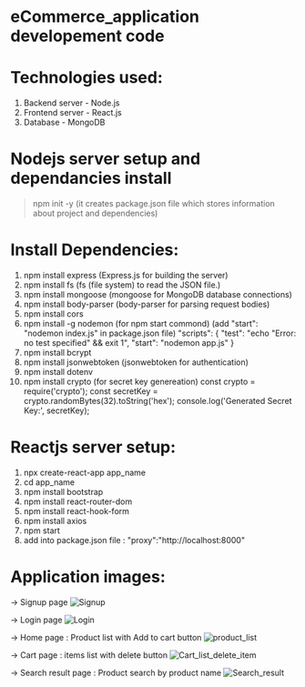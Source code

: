 # eCommerce_application developement code
# Technologies used:
1) Backend server - Node.js
2) Frontend server - React.js
3) Database - MongoDB

# Nodejs server setup and dependancies install
>npm init -y (it creates package.json file which stores information about project and dependencies)

# Install Dependencies:
1) npm install express (Express.js for building the server)
2) npm install fs (fs (file system) to read the JSON file.)
3) npm install mongoose (mongoose for MongoDB database connections)
4) npm install body-parser (body-parser for parsing request bodies)
5) npm install cors
6) npm install -g nodemon  (for npm start commond) (add "start": "nodemon index.js" in package.json file)
"scripts": {
    "test": "echo \"Error: no test specified\" && exit 1",
    "start": "nodemon app.js"
  }
7) npm install bcrypt
8) npm install jsonwebtoken (jsonwebtoken for authentication)
9) npm install dotenv
10) npm install crypto (for secret key genereation)
const crypto = require('crypto');
const secretKey = crypto.randomBytes(32).toString('hex');
console.log('Generated Secret Key:', secretKey);

# Reactjs server setup:
1) npx create-react-app app_name
2) cd app_name
3) npm install bootstrap
4) npm install react-router-dom
5) npm install react-hook-form
6) npm install axios
7) npm start
8) add into package.json file : "proxy":"http://localhost:8000"

# Application images:
-> Signup page
![Signup](https://github.com/Amol892/eCommerce_application/assets/114909137/b2724b30-b3ab-411e-a254-c59365012e11)

-> Login page
![Login](https://github.com/Amol892/eCommerce_application/assets/114909137/c38b56be-e807-4be6-8750-649c9a3fd15d)

-> Home page : Product list with Add to cart button
![product_list](https://github.com/Amol892/eCommerce_application/assets/114909137/edf184a6-d794-411a-a823-bb26fbc73f4b)

-> Cart page : items list with delete button
![Cart_list_delete_item](https://github.com/Amol892/eCommerce_application/assets/114909137/ae04d07f-2614-40e7-b142-bbb9c377783c)

-> Search result page : Product search by product name
![Search_result](https://github.com/Amol892/eCommerce_application/assets/114909137/e7382d75-83e6-48f5-9acc-ebeece7cb70f)

